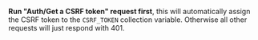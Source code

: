 __Run "Auth/Get a CSRF token" request first__, this will automatically assign the CSRF token to the `CSRF_TOKEN`
collection variable. Otherwise all other requests will just respond with 401.

